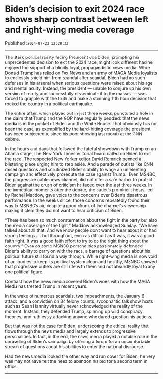 # Biden’s decision to exit 2024 race shows sharp contrast between left and right-wing media coverage

Published :`2024-07-23 12:29:23`

---

The stark political reality facing President Joe Biden, prompting his unprecedented decision to exit the 2024 race, might look different had he enjoyed the support of a blindly loyal, propagandistic news media. While Donald Trump has relied on Fox News and an army of MAGA Media loyalists to endlessly shield him from scandal after scandal, Biden had no such defenses in his arsenal when serious questions were raised about his age and mental acuity. Instead, the president — unable to conjure up his own version of reality and successfully disseminate it to the masses — was forced to grapple with the truth and make a stunning 11th hour decision that rocked the country in a political earthquake.

The entire affair, which played out in just three weeks, punctured a hole in the claim that Trump and the GOP have regularly peddled: that the news media is in the pocket of Biden and the White House. That obviously has not been the case, as exemplified by the hard-hitting coverage the president has been subjected to since his poor showing last month at the CNN debate.

In the hours and days that followed the fateful showdown with Trump on an Atlanta stage, The New York Times editorial board called on Biden to exit the race. The respected New Yorker editor David Remnick penned a blistering piece urging him to step aside. And a parade of outlets like CNN raised questions and scrutinized Biden’s ability to wage an unrelenting campaign and effectively prosecute the case against Trump.   Even MSNBC, the progressive cable news channel, did not offer a safe harbor to protect Biden against the crush of criticism he faced over the last three weeks. In the immediate moments after the debate, the outlet’s prominent hosts, led by Rachel Maddow, gave voice to the concerns over Biden’s disastrous performance. In the weeks since, those concerns repeatedly found their way to MSNBC’s air, despite a good chunk of the channel’s viewership making it clear they did not want to hear criticism of Biden.

“There has been so much consternation about the fight in the party but also the media coverage of the fight,” Maddow acknowledged Sunday. “We have talked about all that. And we know people don’t want to hear about it or had strong feelings …. but throughout, even as difficult as it was, it was a good faith fight. It was a good faith effort to try to do the right thing about the country.”  Even as some MSNBC personalities passionately defended Biden’s ability to carry on with the race, a barrage of questions about his political future still found a way through. While right-wing media is now void of antibodies to keep its political system clean and healthy, MSNBC showed that progressive outlets are still rife with them and not absurdly loyal to any one political figure.

Contrast how the news media covered Biden’s woes with how the MAGA Media has treated Trump in recent years.

In the wake of numerous scandals, two impeachments, the January 6 attack, and a conviction on 34 felony counts, sycophantic talk show hosts such as Sean Hannity virtually never acknowledged the reality of the moment. Instead, they defended Trump, spinning up wild conspiracy theories, and ruthlessly attacking anyone who dared question his actions.

But that was not the case for Biden, underscoring the ethical reality that flows through the news media and largely extends to progressive personalities. In fact, in the end, the news media played a notable role in the unraveling of Biden’s campaign by offering a forum for an uncomfortable stream of questions about his abilities to enter the national discourse.

Had the news media looked the other way and run cover for Biden, he very well may not have felt the need to abandon his bid for a second term in office.

---

